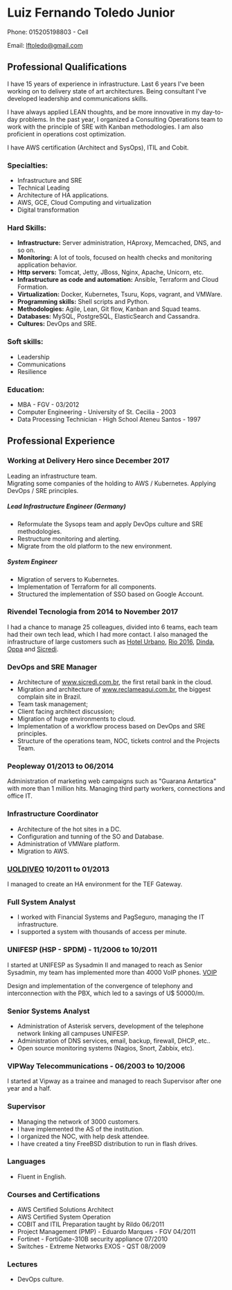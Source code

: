 # Luiz Fernando Toledo Junior

Phone: 015205198803 - Cell

Email: lftoledo@gmail.com

## Professional Qualifications

I have 15 years of experience in infrastructure. Last 6 years I've been working on to delivery state of art architectures. Being consultant I've developed leadership and communications skills.

 I have always applied LEAN thoughts, and be more innovative in my day-to-day problems. In the past year, I organized a Consulting Operations team to work with the principle of SRE with Kanban methodologies. I am also proficient in operations cost optimization.

I have  AWS certification (Architect and SysOps), ITIL and Cobit.

### Specialties:

*   Infrastructure and SRE
*   Technical Leading
*   Architecture of HA applications.
*   AWS, GCE, Cloud Computing and virtualization
*   Digital transformation

### Hard Skills:

*   **Infrastructure:** Server administration,  HAproxy, Memcached, DNS, and so on.
*   **Monitoring:** A lot of tools, focused on health checks and monitoring application behavior.
*   **Http servers:** Tomcat, Jetty, JBoss, Nginx, Apache, Unicorn, etc.
*   **Infrastructure as code and automation:** Ansible, Terraform and Cloud Formation.
*   **Virtualization:** Docker, Kubernetes, Tsuru, Kops, vagrant, and VMWare.
*   **Programming skills:** Shell scripts and Python.
*   **Methodologies:** Agile, Lean, Git flow, Kanban and Squad teams.
*   **Databases:** MySQL, PostgreSQL, ElasticSearch and Cassandra.
*   **Cultures:** DevOps and SRE.

### Soft skills:

*   Leadership
*   Communications
*   Resilience

### Education:

*   MBA - FGV -  03/2012
*   Computer Engineering - University of St. Cecilia - 2003
*   Data Processing Technician - High School Ateneu Santos - 1997

## Professional Experience

### Working at Delivery Hero since December 2017

Leading an infrastructure team.  
Migrating some companies of the holding to AWS / Kubernetes. Applying DevOps / SRE principles.

##### Lead Infrastructure Engineer (Germany)

*   Reformulate the Sysops team and apply DevOps culture and SRE methodologies.
*   Restructure monitoring and alerting.
*   Migrate from the old platform to the new environment.

##### System Engineer

*   Migration of servers to Kubernetes.
*   Implementation of Terraform for all components.
*   Structured the implementation of SSO based on Google Account.

### Rivendel Tecnologia from 2014 to November 2017

I had a chance to manage 25 colleagues, divided into 6 teams, each team had their own tech lead, which I had more contact. I also managed the infrastructure of large customers such as [Hotel Urbano](http://www.hotelurbano.com.br), [Rio 2016](http://www.rio2016.com.br), [Dinda](http://www.dinda.com.br), [Oppa](http://www.oppa.com.br) and [Sicredi](http://www.sicredi.com.br).

### DevOps and SRE Manager

*   Architecture of [<ins>www.sicredi.com.br</ins>](http://www.sicredi.com.br), the first retail bank in the cloud.
*   Migration and architecture of [<ins>www.reclameaqui.com.br</ins>](http://www.reclameaqui.com.br), the biggest complain site in Brazil.
*   Team task management;
*   Client facing architect discussion;
*   Migration of huge environments to cloud.
*   Implementation of a workflow process based on DevOps and SRE principles.
*   Structure of the operations team, NOC, tickets control and the Projects Team.

### Peopleway 01/2013 to 06/2014

Administration of marketing web campaigns such as "Guarana Antartica" with more than 1 million hits. Managing third party workers, connections and office IT.

### Infrastructure Coordinator

*   Architecture of the hot sites in a DC.
*   Configuration and tunning of the SO and Database.
*   Administration of VMWare platform.
*   Migration to AWS.

### [UOLDIVEO](http://www.uol.com.br) 10/2011 to 01/2013

I managed to create an HA environment for the TEF Gateway.

### Full System Analyst

*   I worked with Financial Systems and PagSeguro, managing the IT infrastructure.
*   I supported a system with thousands of access per minute.

### UNIFESP (HSP - SPDM) - 11/2006 to 10/2011

I started at UNIFESP as Sysadmin II and managed to reach as Senior Sysadmin, my team has implemented more than 4000 VoIP phones.  [VOIP](http://www.unifesp.br/reitoria/dti/voip)

Design and implementation of the convergence of telephony and interconnection with the PBX, which led to a savings of U$ 50000/m.

### Senior Systems Analyst

*   Administration of Asterisk servers, development of the telephone network linking all campuses UNIFESP.
*   Administration of DNS services, email, backup, firewall, DHCP, etc..
*   Open source monitoring systems (Nagios, Snort, Zabbix, etc).

### VIPWay Telecommunications - 06/2003 to 10/2006

I started at Vipway as a trainee and managed to reach Supervisor after one year and a half.

### Supervisor

*   Managing the network of 3000 customers.
*   I have implemented the AS of the institution.
*   I organized the NOC, with help desk attendee.
*   I have created a tiny FreeBSD distribution to run in flash drives.

### Languages

*   Fluent in English.

### Courses and Certifications

*   AWS Certified Solutions Architect
*   AWS Certified System Operation
*   COBIT and ITIL Preparation taught by Rildo 06/2011
*   Project Management (PMP) - Eduardo Marques - FGV 04/2011
*   Fortinet - FortiGate-310B security appliance 07/2010
*   Switches - Extreme Networks EXOS - QST 08/2009

### Lectures

*   DevOps culture.
